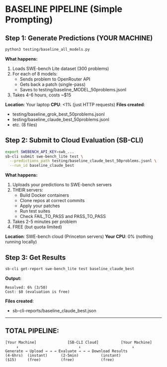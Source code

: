 # BASELINE PIPELINE (Simple Prompting)

## Step 1: Generate Predictions (YOUR MACHINE)
```bash
python3 testing/baseline_all_models.py
```

**What happens:**
1. Loads SWE-bench Lite dataset (300 problems)
2. For each of 8 models:
   - Sends problem to OpenRouter API
   - Gets back a patch (single-pass)
   - Saves to testing/baseline_MODEL_50problems.jsonl
3. Takes 4-6 hours, costs ~$15

**Location**: Your laptop
**CPU**: <1% (just HTTP requests)
**Files created**: 
  - testing/baseline_grok_best_50problems.jsonl
  - testing/baseline_claude_best_50problems.jsonl
  - etc. (8 files)

## Step 2: Submit to Cloud Evaluation (SB-CLI)
```bash
export SWEBENCH_API_KEY=swb_...
sb-cli submit swe-bench_lite test \
  --predictions_path testing/baseline_claude_best_50problems.jsonl \
  --run_id baseline_claude_best
```

**What happens:**
1. Uploads your predictions to SWE-bench servers
2. THEIR servers:
   - Build Docker containers
   - Clone repos at correct commits
   - Apply your patches
   - Run test suites
   - Check FAIL_TO_PASS and PASS_TO_PASS
3. Takes 2-5 minutes per problem
4. FREE (but quota limited)

**Location**: SWE-bench cloud (Princeton servers)
**Your CPU**: 0% (nothing running locally)

## Step 3: Get Results
```bash
sb-cli get-report swe-bench_lite test baseline_claude_best
```

**Output:**
```
Resolved: 6% (3/50)
Cost: $0 (evaluation is free)
```

**Files created**:
  - sb-cli-reports/baseline_claude_best.json

---

## TOTAL PIPELINE:
```
[Your Machine]              [SB-CLI Cloud]          [Your Machine]
     ↓                           ↓                       ↓
Generate → Upload → → → Evaluate → → → Download Results
(4-6hrs)  (instant)      (2-5min)          (instant)
($15)     (free)         (free)            (free)
```
